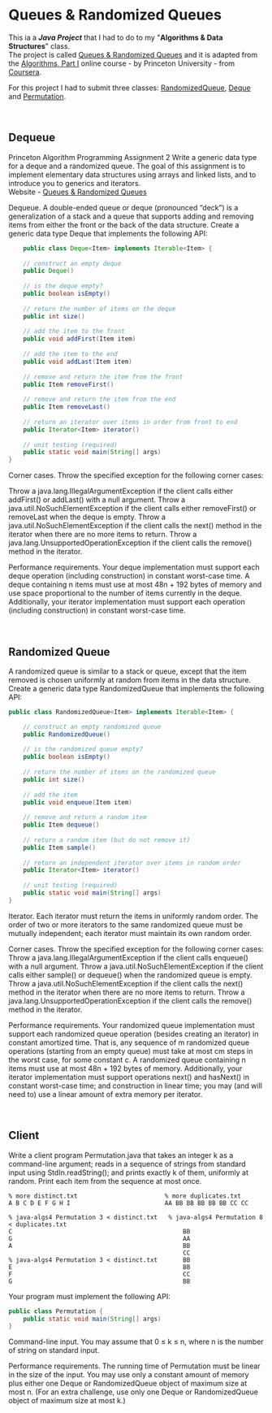 # Queues & Randomized Queues

This ia a ___Java Project___ that I had to do to my "**Algorithms & Data Structures**" class. <br>
The project is called [Queues & Randomized Queues](https://github.com/henrique-efonseca/College-Projects/blob/master/Queues%20%26%20Randomized%20Queues/Queues%20%26%20Randomized%20Queues%20-%20Assignment.pdf) and it is adapted from the [Algorithms, Part I](https://www.coursera.org/learn/algorithms-part1?) online course - by Princeton University - from [Coursera](https://www.coursera.org/).


For this project I had to submit three classes: [RandomizedQueue](), [Deque]() and [Permutation]().

[comment]: <> (**Grade**: X scale A-D)

<br>

## Dequeue
Princeton Algorithm Programming Assignment 2
 Write a generic data type for a deque and a randomized queue. The goal of this assignment is to implement elementary data structures using arrays and linked lists, and to introduce you to generics and iterators. <br>
Website - [Queues & Randomized Queues](https://coursera.cs.princeton.edu/algs4/assignments/queues/specification.php)

Dequeue. A double-ended queue or deque (pronounced “deck”) is a generalization of a stack and a queue that supports adding and removing items from either the front or the back of the data structure. Create a generic data type Deque that implements the following API:

```java
    public class Deque<Item> implements Iterable<Item> {
     
    // construct an empty deque
    public Deque() 
    
    // is the deque empty?
    public boolean isEmpty()         
    
    // return the number of items on the deque
    public int size() 
    
    // add the item to the front
    public void addFirst(Item item)     
    
    // add the item to the end
    public void addLast(Item item)      
    
    // remove and return the item from the front
    public Item removeFirst()      
    
    // remove and return the item from the end
    public Item removeLast()          
    
    // return an iterator over items in order from front to end
    public Iterator<Item> iterator()   
    
    // unit testing (required)
    public static void main(String[] args)  
}
```

Corner cases.  Throw the specified exception for the following corner cases:

Throw a java.lang.IllegalArgumentException if the client calls either addFirst() or addLast() with a null argument.
Throw a java.util.NoSuchElementException if the client calls either removeFirst() or removeLast when the deque is empty.
Throw a java.util.NoSuchElementException if the client calls the next() method in the iterator when there are no more items to return.
Throw a java.lang.UnsupportedOperationException if the client calls the remove() method in the iterator. 

Performance requirements.  Your deque implementation must support each deque operation (including construction) in constant worst-case time. A deque containing n items must use at most 48n + 192 bytes of memory and use space proportional to the number of items currently in the deque. Additionally, your iterator implementation must support each operation (including construction) in constant worst-case time.

<br>

## Randomized Queue
A randomized queue is similar to a stack or queue, except that the item removed is chosen uniformly at random from items in the data structure. Create a generic data type RandomizedQueue that implements the following API:

```java
public class RandomizedQueue<Item> implements Iterable<Item> {

    // construct an empty randomized queue
    public RandomizedQueue()        
    
    // is the randomized queue empty?
    public boolean isEmpty()    
    
    // return the number of items on the randomized queue
    public int size()  
    
    // add the item
    public void enqueue(Item item)          
    
    // remove and return a random item
    public Item dequeue()   
    
    // return a random item (but do not remove it)
    public Item sample()                 
    
    // return an independent iterator over items in random order
    public Iterator<Item> iterator()    
    
    // unit testing (required)
    public static void main(String[] args)  
}
```

Iterator.  Each iterator must return the items in uniformly random order. The order of two or more iterators to the same randomized queue must be mutually independent; each iterator must maintain its own random order.

Corner cases.  Throw the specified exception for the following corner cases:
Throw a java.lang.IllegalArgumentException if the client calls enqueue() with a null argument.
Throw a java.util.NoSuchElementException if the client calls either sample() or dequeue() when the randomized queue is empty.
Throw a java.util.NoSuchElementException if the client calls the next() method in the iterator when there are no more items to return.
Throw a java.lang.UnsupportedOperationException if the client calls the remove() method in the iterator. 

Performance requirements.  Your randomized queue implementation must support each randomized queue operation (besides creating an iterator) in constant amortized time. That is, any sequence of m randomized queue operations (starting from an empty queue) must take at most cm steps in the worst case, for some constant c. A randomized queue containing n items must use at most 48n + 192 bytes of memory. Additionally, your iterator implementation must support operations next() and hasNext() in constant worst-case time; and construction in linear time; you may (and will need to) use a linear amount of extra memory per iterator.

<br>

## Client
Write a client program Permutation.java that takes an integer k as a command-line argument; reads in a sequence of strings from standard input using StdIn.readString(); and prints exactly k of them, uniformly at random. Print each item from the sequence at most once.

    % more distinct.txt                        % more duplicates.txt
    A B C D E F G H I                          AA BB BB BB BB BB CC CC

    % java-algs4 Permutation 3 < distinct.txt   % java-algs4 Permutation 8 < duplicates.txt
    C                                               BB
    G                                               AA
    A                                               BB
                                                    CC
    % java-algs4 Permutation 3 < distinct.txt       BB
    E                                               BB
    F                                               CC
    G                                               BB

Your program must implement the following API:

```java
public class Permutation {
    public static void main(String[] args)
}
```

Command-line input.  You may assume that 0 ≤ k ≤ n, where n is the number of string on standard input.

Performance requirements.  The running time of Permutation must be linear in the size of the input. You may use only a constant amount of memory plus either one Deque or RandomizedQueue object of maximum size at most n. (For an extra challenge, use only one Deque or RandomizedQueue object of maximum size at most k.)
